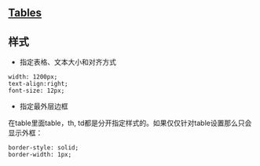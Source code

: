 ## [Tables](https://www.w3schools.com/html/html_tables.asp)

## 样式

- 指定表格、文本大小和对齐方式

```
width: 1200px;
text-align:right;
font-size: 12px;
```

- 指定最外层边框

在table里面table，th, td都是分开指定样式的。如果仅仅针对table设置那么只会显示外框：

```
border-style: solid;
border-width: 1px;
```
